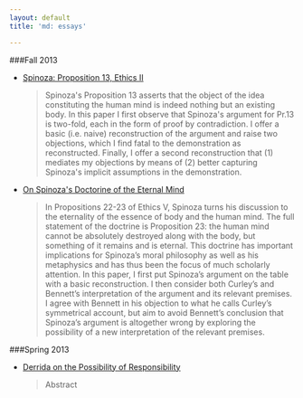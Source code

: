 ```yaml
---
layout: default
title: 'md: essays'

---
```

###Fall 2013
<ul>
	<li>
		<a href="{{ site.url }}/essays/Spinoza-p13.pdf">Spinoza: Proposition 13, Ethics II</a>
		<blockquote style="font-style:normal">
		Spinoza's Proposition 13 asserts that the object of the idea constituting the human mind is indeed nothing but an existing body. In this paper I first observe that Spinoza's argument for Pr.13 is two-fold, each in the form of proof by contradiction. I offer a basic (i.e. naive) reconstruction of the argument and raise two objections, which I find fatal to the demonstration as reconstructed. Finally, I offer a second reconstruction that (1) mediates my objections by means of (2) better capturing Spinoza's implicit assumptions in the demonstration.
		</blockquote>
	</li>
	<li>
		<a href="{{ site.url }}/essays/Spinoza-imm-soul.pdf">On Spinoza's Doctorine of the Eternal Mind</a>
		<blockquote style="font-style:normal">
		In Propositions 22-23 of Ethics V, Spinoza turns his discussion to the eternality of the essence of body and the human mind. The full statement of the doctrine is Proposition 23: the human mind cannot be absolutely destroyed along with the body, but something of it remains and is eternal. This doctrine has important implications for Spinoza’s moral philosophy as well as his metaphysics and has thus been the focus of much scholarly attention. In this paper, I first put Spinoza’s argument on the table with a basic reconstruction. I then consider both Curley’s and Bennett’s interpretation of the argument and its relevant premises. I agree with Bennett in his objection to what he calls Curley’s symmetrical account, but aim to avoid Bennett’s conclusion that Spinoza’s argument is altogether wrong by exploring the possibility of a new interpretation of the relevant premises.
		</blockquote>
	</li>
</ul>

###Spring 2013
<ul>
	<li>
	<a href="{{ site.url }}/essays/Derrida.pdf">Derrida on the Possibility of Responsibility</a>
	<blockquote style="font-style:normal">
	Abstract
	</blockquote>
	</li>
</ul>


